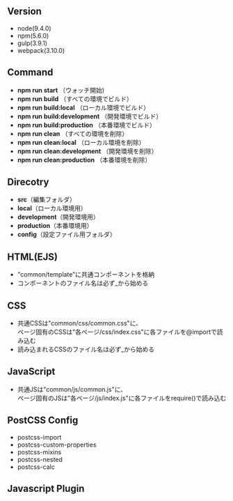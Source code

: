 ## Version
* node(9.4.0)
* npm(5.6.0)
* gulp(3.9.1)
* webpack(3.10.0)

## Command
* **npm run start** （ウォッチ開始)
* **npm run build** （すべての環境でビルド）
* **npm run build:local** （ローカル環境でビルド）
* **npm run build:development** （開発環境でビルド）
* **npm run build:production** （本番環境でビルド）
* **npm run clean** （すべての環境を削除）
* **npm run clean:local** （ローカル環境を削除）
* **npm run clean:development** （開発環境を削除）
* **npm run clean:production** （本番環境を削除）

## Direcotry
* **src**（編集フォルダ）
* **local**（ローカル環境用）
* **development**（開発環境用）
* **production**（本番環境用）
* **config**（設定ファイル用フォルダ）

## HTML(EJS)
* "common/template"に共通コンポーネントを格納
* コンポーネントのファイル名は必ず_から始める

## CSS
* 共通CSSは"common/css/common.css"に、  
ページ固有のCSSは"各ページ/css/index.css"に各ファイルを@importで読み込む
* 読み込まれるCSSのファイル名は必ず_から始める

## JavaScript
* 共通JSは"common/js/common.js"に、  
ページ固有のJSは"各ページ/js/index.js"に各ファイルをrequire()で読み込む

## PostCSS Config
* postcss-import
* postcss-custom-properties
* postcss-mixins
* postcss-nested
* postcss-calc

## Javascript Plugin